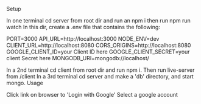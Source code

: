 Setup

In one terminal cd server from root dir and run an npm i then run npm run watch In this dir, create a .env file that contains the following:

PORT=3000 API_URL=http://localhost:3000
NODE_ENV=dev CLIENT_URL=http://localhost:8080 CORS_ORIGINS=http://localhost:8080  
GOOGLE_CLIENT_ID=your Client ID here GOOGLE_CLIENT_SECRET=your client Secret here MONGODB_URI=mongodb://localhost/

In a 2nd terminal cd client from root dir and run npm i. Then run live-server from /client
In a 3rd terminal cd server and make a 'db' directory, and start mongo.
Usage

Click link on browser to 'Login with Google'
Select a google account
